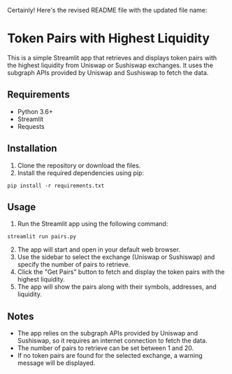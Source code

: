 Certainly! Here's the revised README file with the updated file name:

# Token Pairs with Highest Liquidity

This is a simple Streamlit app that retrieves and displays token pairs with the highest liquidity from Uniswap or Sushiswap exchanges. It uses the subgraph APIs provided by Uniswap and Sushiswap to fetch the data.

## Requirements

- Python 3.6+
- Streamlit
- Requests

## Installation

1. Clone the repository or download the files.
2. Install the required dependencies using pip:

```
pip install -r requirements.txt
```

## Usage

1. Run the Streamlit app using the following command:

```
streamlit run pairs.py
```

2. The app will start and open in your default web browser.
3. Use the sidebar to select the exchange (Uniswap or Sushiswap) and specify the number of pairs to retrieve.
4. Click the "Get Pairs" button to fetch and display the token pairs with the highest liquidity.
5. The app will show the pairs along with their symbols, addresses, and liquidity.

## Notes

- The app relies on the subgraph APIs provided by Uniswap and Sushiswap, so it requires an internet connection to fetch the data.
- The number of pairs to retrieve can be set between 1 and 20.
- If no token pairs are found for the selected exchange, a warning message will be displayed.
